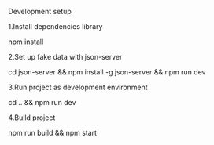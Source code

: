Development setup

1.Install dependencies library

npm install

2.Set up fake data with json-server

cd json-server && npm install -g json-server && npm run dev

3.Run project as development environment

cd .. && npm run dev

4.Build project

npm run build && npm start

